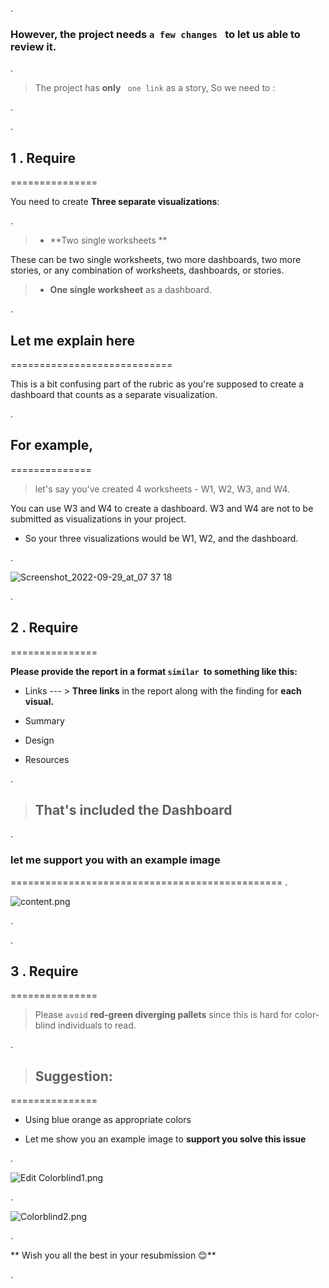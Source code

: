 .


### However, the project needs `a few changes `  to let us able to review it. 




.

> The project has **only** ` one link` as a story, So we need to :


.

.


##  1 . Require 

===============

You need to create **Three separate visualizations**:

.

 > - **Two single worksheets **



These can be two single worksheets, two more dashboards, two more stories, or any combination of worksheets, dashboards, or stories.




> -  **One single worksheet**  as a dashboard.  





.



## Let me explain here

============================

This is a bit confusing part of the rubric as you're supposed to create a dashboard that counts as a separate visualization.


.

## For example,

==============



> let's say you've created 4 worksheets - W1, W2, W3, and W4.



You can use W3 and W4 to create a dashboard. W3 and W4 are not to be submitted as visualizations in your project.



- So your three visualizations would be W1, W2, and the dashboard.


.

![Screenshot_2022-09-29_at_07 37 18](https://user-images.githubusercontent.com/36210723/195831274-7c60a70e-c662-4e01-a084-b6416a6cb99a.png)



.




##  2 . Require 

===============


**Please provide the report in a format `similar `to something like this:**



- Links  --- > **Three  links** in the report along with the finding for **each visual.**  

- Summary

- Design
- Resources

.

> ## That's included the Dashboard

.

### let me **support you** with an example image

===============================================
.

![content.png](https://udacity-reviews-uploads.s3.us-west-2.amazonaws.com/_attachments/399095/1583926506/content.png)

.



.


##  3 . Require 

===============


>  Please `avoid` **red-green diverging pallets** since this is hard for color-blind individuals to read.




.





> ## Suggestion:

===============

 - Using blue orange as appropriate colors



 - Let me show you an example image to **support you solve this issue**

.

![Edit Colorblind1.png](https://udacity-reviews-uploads.s3.us-west-2.amazonaws.com/_attachments/399095/1583620462/Edit_Colorblind1.png)

.

![Colorblind2.png](https://udacity-reviews-uploads.s3.us-west-2.amazonaws.com/_attachments/399095/1583620469/Colorblind2.png)

.




** Wish you all the best in your resubmission 😊**

.
